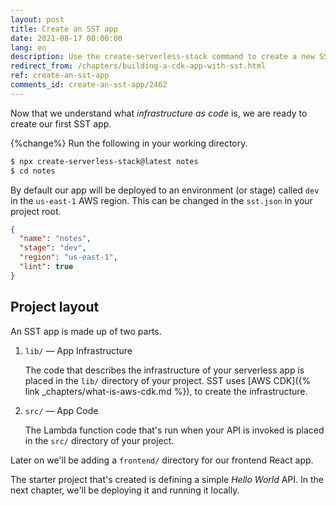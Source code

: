 ```yaml
---
layout: post
title: Create an SST app
date: 2021-08-17 00:00:00
lang: en
description: Use the create-serverless-stack command to create a new SST app in your working directory.
redirect_from: /chapters/building-a-cdk-app-with-sst.html
ref: create-an-sst-app
comments_id: create-an-sst-app/2462
---
```


Now that we understand what _infrastructure as code_ is, we are ready to create our first SST app.

{%change%} Run the following in your working directory.

``` bash
$ npx create-serverless-stack@latest notes
$ cd notes
```

By default our app will be deployed to an environment (or stage) called `dev` in the `us-east-1` AWS region. This can be changed in the `sst.json` in your project root.

``` json
{
  "name": "notes",
  "stage": "dev",
  "region": "us-east-1",
  "lint": true
}
```

## Project layout

An SST app is made up of two parts.

1. `lib/` — App Infrastructure

   The code that describes the infrastructure of your serverless app is placed in the `lib/` directory of your project. SST uses [AWS CDK]({% link _chapters/what-is-aws-cdk.md %}), to create the infrastructure.

2. `src/` — App Code

   The Lambda function code that's run when your API is invoked is placed in the `src/` directory of your project.

Later on we'll be adding a `frontend/` directory for our frontend React app.

The starter project that's created is defining a simple _Hello World_ API. In the next chapter, we'll be deploying it and running it locally.

